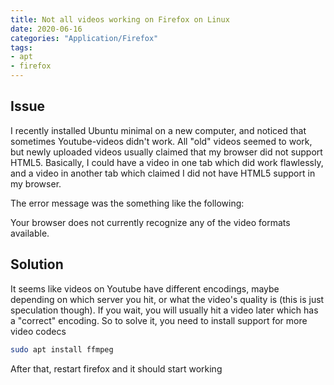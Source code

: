 ```yaml
---
title: Not all videos working on Firefox on Linux
date: 2020-06-16
categories: "Application/Firefox"
tags:
- apt
- firefox
---
```


## Issue
I recently installed Ubuntu minimal on a new computer, and noticed that sometimes Youtube-videos didn't work. All "old" videos seemed to work, but newly uploaded videos usually claimed that my browser did not support HTML5. Basically, I could have a video in one tab which did work flawlessly, and a video in another tab which claimed I did not have HTML5 support in my browser.

The error message was the something like the following:

  Your browser does not currently recognize any of the video formats available.

## Solution
It seems like videos on Youtube have different encodings, maybe depending on which server you hit, or what the video's quality is (this is just speculation though). If you wait, you will usually hit a video later which has a "correct" encoding. So to solve it, you need to install support for more video codecs

```bash
sudo apt install ffmpeg
```

After that, restart firefox and it should start working
